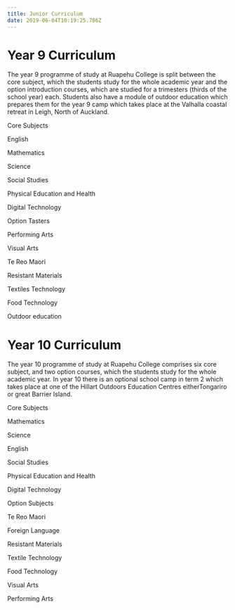 ```yaml
---
title: Junior Curriculum
date: 2019-06-04T10:19:25.786Z
---
```

# Year 9 Curriculum

The year 9 programme of study at Ruapehu College is split between the core subject, which the students study for the whole academic year and the option introduction courses, which are studied for a trimesters (thirds of the school year) each. Students also have a module of outdoor education which prepares them for  the year 9 camp which takes place at the Valhalla coastal retreat in Leigh, North of Auckland.



Core Subjects 

English 



Mathematics



Science 



Social Studies 



Physical Education and Health 



Digital Technology



Option Tasters

Performing Arts 



Visual Arts



Te Reo Maori



Resistant Materials 



Textiles Technology



Food Technology



Outdoor education  



# Year 10 Curriculum 

The year 10 programme of study at Ruapehu College comprises six core subject, and two option courses, which the students study for the whole academic year. In year 10 there is an optional school camp in term 2 which takes place at one of the Hillart Outdoors Education Centres eitherTongariro or great Barrier Island.



Core Subjects

Mathematics



Science



English 



Social Studies 



Physical Education and Health



Digital Technology



Option Subjects

Te Reo Maori



Foreign Language 



Resistant Materials 



Textile Technology 



Food Technology 



Visual Arts 



Performing Arts
